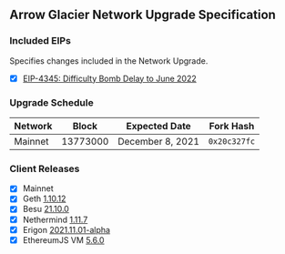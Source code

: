 ## Arrow Glacier Network Upgrade Specification

### Included EIPs
Specifies changes included in the Network Upgrade.

- [x] [EIP-4345: Difficulty Bomb Delay to June 2022](https://eips.ethereum.org/EIPS/eip-4345)

### Upgrade Schedule

| Network | Block      | Expected Date | Fork Hash    |
| --------|------------|---------------|--------------|
| Mainnet | 13773000 | December 8, 2021 | `0x20c327fc` |

### Client Releases

 - [x]  Mainnet
   - [x]  Geth [1.10.12](https://github.com/ethereum/go-ethereum/releases/tag/v1.10.12)
   - [x]  Besu [21.10.0](https://github.com/hyperledger/besu/releases/tag/21.10.0)
   - [x]  Nethermind [1.11.7](https://github.com/NethermindEth/nethermind/releases/tag/1.11.7)
   - [x]  Erigon [2021.11.01-alpha](https://github.com/ledgerwatch/erigon/releases/tag/v2021.11.01)
   - [x]  EthereumJS VM [5.6.0](https://github.com/ethereumjs/ethereumjs-monorepo/releases/tag/%40ethereumjs%2Fvm%405.6.0) 
